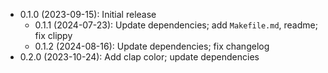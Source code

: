 * 0.1.0 (2023-09-15): Initial release
    * 0.1.1 (2024-07-23): Update dependencies; add `Makefile.md`, readme; fix clippy
    * 0.1.2 (2024-08-16): Update dependencies; fix changelog
* 0.2.0 (2023-10-24): Add clap color; update dependencies


